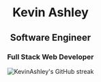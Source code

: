<h1 align="center">Kevin Ashley</h1>
<h2 align="center">Software Engineer</h2>
<h3 align="center">Full Stack Web Developer</h3>
<div align="center">
    <img 
        src="https://github-readme-streak-stats.herokuapp.com/?user=KevinAshley&theme=github-dark&hide_border=true&fire=ff6600&ring=ffc700" 
        alt="KevinAshley's GitHub streak"
    />
</div>
